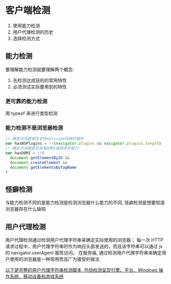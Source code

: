 # 客户端检测

1. 使用能力检测
2. 用户代理检测的历史
3. 选择检测方式

## 能力检测

要理解能力检测就要理解两个概念:

1. 先检测达成目的的常用特性
2. 必须测试实际要用到的特性

### 更可靠的能力检测

用 typeof 来进行类型检测

### 能力检测不是浏览器检测

```js
// 确定浏览器是否支持netscape风格的插件
var hasNSPlugins = !!(navigator.plugins && navigator.plugins.length)
// 确定浏览器是否具有DOM1级规定的能力
var hasDOM1 = !!(
  document.getElementById &&
  document.createElement &&
  document.getElementsByTagName
)
```

## 怪癖检测

与能力检测不同的是能力检测是检测浏览器什么能力的不同, 怪癖检测是想要知道浏览器存在什么缺陷

## 用户代理检测

用户代理检测通过检测用户代理字符串来确定实际使用的浏览器；
每一次 HTTP 请求过程中，用户代理字符串时作为响应头部发送的，而且该字符串可以通过 js 的 navigator.userAgent 属性访问。
在服务端, 通过检测用户代理字符串来确定用户使用的浏览器是一种常用而且广为接受的做法

[以下是完整的用户代理字符串检测脚本, 包括检测呈现引擎、平台、Windows 操作系统、移动设备和游戏系统](./get_client.js)
